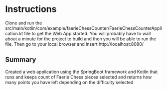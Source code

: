 # Instructions

Clone and run the src/main/kotlin/com/example/faerieChessCounter/FaerieChessCounterApplication.kt file to get the Web App started. You will probably have to wait about a minute for the project to build and then you will be able to run the file. Then go to your local browser and insert http://localhost:8080/

## Summary

Created a web application using the SpringBoot framework and Kotlin that runs and keeps count of Faerie Chess pieces selected and returns how many points you have left depending on the difficulty selected
